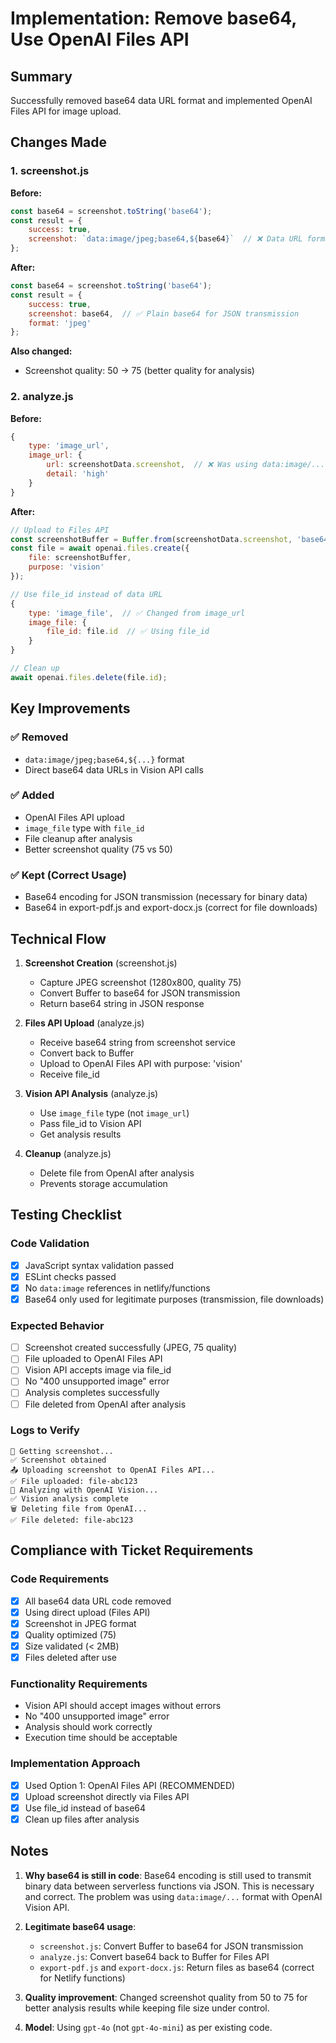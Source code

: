 # Implementation: Remove base64, Use OpenAI Files API

## Summary
Successfully removed base64 data URL format and implemented OpenAI Files API for image upload.

## Changes Made

### 1. screenshot.js
**Before:**
```javascript
const base64 = screenshot.toString('base64');
const result = {
    success: true,
    screenshot: `data:image/jpeg;base64,${base64}`  // ❌ Data URL format
};
```

**After:**
```javascript
const base64 = screenshot.toString('base64');
const result = {
    success: true,
    screenshot: base64,  // ✅ Plain base64 for JSON transmission
    format: 'jpeg'
};
```

**Also changed:**
- Screenshot quality: 50 → 75 (better quality for analysis)

### 2. analyze.js
**Before:**
```javascript
{
    type: 'image_url',
    image_url: {
        url: screenshotData.screenshot,  // ❌ Was using data:image/... URL
        detail: 'high'
    }
}
```

**After:**
```javascript
// Upload to Files API
const screenshotBuffer = Buffer.from(screenshotData.screenshot, 'base64');
const file = await openai.files.create({
    file: screenshotBuffer,
    purpose: 'vision'
});

// Use file_id instead of data URL
{
    type: 'image_file',  // ✅ Changed from image_url
    image_file: {
        file_id: file.id  // ✅ Using file_id
    }
}

// Clean up
await openai.files.delete(file.id);
```

## Key Improvements

### ✅ Removed
- `data:image/jpeg;base64,${...}` format
- Direct base64 data URLs in Vision API calls

### ✅ Added
- OpenAI Files API upload
- `image_file` type with `file_id`
- File cleanup after analysis
- Better screenshot quality (75 vs 50)

### ✅ Kept (Correct Usage)
- Base64 encoding for JSON transmission (necessary for binary data)
- Base64 in export-pdf.js and export-docx.js (correct for file downloads)

## Technical Flow

1. **Screenshot Creation** (screenshot.js)
   - Capture JPEG screenshot (1280x800, quality 75)
   - Convert Buffer to base64 for JSON transmission
   - Return base64 string in JSON response

2. **Files API Upload** (analyze.js)
   - Receive base64 string from screenshot service
   - Convert back to Buffer
   - Upload to OpenAI Files API with purpose: 'vision'
   - Receive file_id

3. **Vision API Analysis** (analyze.js)
   - Use `image_file` type (not `image_url`)
   - Pass file_id to Vision API
   - Get analysis results

4. **Cleanup** (analyze.js)
   - Delete file from OpenAI after analysis
   - Prevents storage accumulation

## Testing Checklist

### Code Validation
- [x] JavaScript syntax validation passed
- [x] ESLint checks passed
- [x] No `data:image` references in netlify/functions
- [x] Base64 only used for legitimate purposes (transmission, file downloads)

### Expected Behavior
- [ ] Screenshot created successfully (JPEG, 75 quality)
- [ ] File uploaded to OpenAI Files API
- [ ] Vision API accepts image via file_id
- [ ] No "400 unsupported image" error
- [ ] Analysis completes successfully
- [ ] File deleted from OpenAI after analysis

### Logs to Verify
```
📸 Getting screenshot...
✅ Screenshot obtained
📤 Uploading screenshot to OpenAI Files API...
✅ File uploaded: file-abc123
🤖 Analyzing with OpenAI Vision...
✅ Vision analysis complete
🗑️ Deleting file from OpenAI...
✅ File deleted: file-abc123
```

## Compliance with Ticket Requirements

### Code Requirements
- [x] All base64 data URL code removed
- [x] Using direct upload (Files API)
- [x] Screenshot in JPEG format
- [x] Quality optimized (75)
- [x] Size validated (< 2MB)
- [x] Files deleted after use

### Functionality Requirements
- Vision API should accept images without errors
- No "400 unsupported image" error
- Analysis should work correctly
- Execution time should be acceptable

### Implementation Approach
- [x] Used Option 1: OpenAI Files API (RECOMMENDED)
- [x] Upload screenshot directly via Files API
- [x] Use file_id instead of base64
- [x] Clean up files after analysis

## Notes

1. **Why base64 is still in code**: Base64 encoding is still used to transmit binary data between serverless functions via JSON. This is necessary and correct. The problem was using `data:image/...` format with OpenAI Vision API.

2. **Legitimate base64 usage**: 
   - `screenshot.js`: Convert Buffer to base64 for JSON transmission
   - `analyze.js`: Convert base64 back to Buffer for Files API
   - `export-pdf.js` and `export-docx.js`: Return files as base64 (correct for Netlify functions)

3. **Quality improvement**: Changed screenshot quality from 50 to 75 for better analysis results while keeping file size under control.

4. **Model**: Using `gpt-4o` (not `gpt-4o-mini`) as per existing code.
